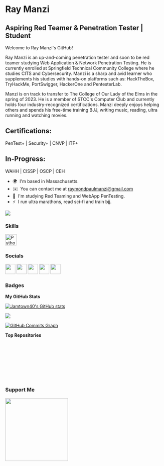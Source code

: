 Ray Manzi
==========================

Aspiring Red Teamer & Penetration Tester | Student
-----------------------------------------------
Welcome to Ray Manzi's GitHub!

Ray Manzi is an up-and-coming penetration tester and soon to be red teamer studying Web Application & Network Penetration Testing. He is currently enrolled at Springfield Technical Community College where he studies CITS and Cybersecurity. Manzi is a sharp and avid learner who supplements his studies with hands-on platforms such as: HackTheBox, TryHackMe, PortSwigger, HackerOne and PentesterLab.

Manzi is on track to transfer to The College of Our Lady of the Elms in the spring of 2023. He is a member of STCC's Computer Club and currently holds four industry-recognized certifications. Manzi deeply enjoys helping others and spends his free-time training BJJ, writing music, reading, ultra running and watching movies.

Certifications:
----------------------------------------------
PenTest+ | Security+ | CNVP | ITF+

In-Progress:
----------------------------------------------
WAHH | CISSP | OSCP | CEH

* 🌍  I'm based in Massachusetts.
* ✉️  You can contact me at [raymondpaulmanzi@gmail.com](mailto:raymondpaulmanzi@gmail.com)
* 🧠  I'm studying Red Teaming and WebApp PenTesting.
* ⚡  I run ultra marathons, read sci-fi and train bjj.

<a href="https://www.github.com/Jamtown40" target="_blank" rel="noreferrer"><img
src="https://img.shields.io/github/followers/Jamtown40?logo=github&style=for-the-badge&color=ef4444&labelColor=000000" /></a>

### Skills


<p align="left">
<a href="https://www.python.org/" target="_blank" rel="noreferrer"><img src="https://raw.githubusercontent.com/danielcranney/readme-generator/main/public/icons/skills/python-colored.svg" width="36" height="36" alt="Python" /></a>
</p>


### Socials

<p align="left"> <a href="https://discord.com/users/Jamtown40" target="_blank" rel="noreferrer"><img src="https://raw.githubusercontent.com/danielcranney/readme-generator/main/public/icons/socials/discord.svg" width="32" height="32" /></a> <a href="https://www.github.com/Jamtown40" target="_blank" rel="noreferrer"><img src="https://raw.githubusercontent.com/danielcranney/readme-generator/main/public/icons/socials/github-dark.svg" width="32" height="32" /></a> <a href="https://Jamtown40.hashnode.dev" target="_blank" rel="noreferrer"><img src="https://raw.githubusercontent.com/danielcranney/readme-generator/main/public/icons/socials/hashnode.svg" width="32" height="32" /></a> <a href="https://www.linkedin.com/in/raymanzi" target="_blank" rel="noreferrer"><img src="https://raw.githubusercontent.com/danielcranney/readme-generator/main/public/icons/socials/linkedin.svg" width="32" height="32" /></a> <a href="http://www.medium.com/Jamtown40" target="_blank" rel="noreferrer"><img src="https://raw.githubusercontent.com/danielcranney/readme-generator/main/public/icons/socials/medium-dark.svg" width="32" height="32" /></a></p>

### Badges

<b>My GitHub Stats</b>

<a href="http://www.github.com/Jamtown40"><img src="https://github-readme-stats.vercel.app/api?username=Jamtown40&show_icons=true&hide=&count_private=true&title_color=ef4444&text_color=ffffff&icon_color=ef4444&bg_color=000000&hide_border=true&show_icons=true" alt="Jamtown40's GitHub stats" /></a>

<a href="http://www.github.com/Jamtown40"><img src="https://github-readme-streak-stats.herokuapp.com/?user=Jamtown40&stroke=ffffff&background=000000&ring=ef4444&fire=ef4444&currStreakNum=ffffff&currStreakLabel=ef4444&sideNums=ffffff&sideLabels=ffffff&dates=ffffff&hide_border=true" /></a>

<a href="http://www.github.com/Jamtown40"><img src="https://activity-graph.herokuapp.com/graph?username=Jamtown40&bg_color=000000&color=ffffff&line=ef4444&point=ffffff&area_color=000000&area=true&hide_border=true&custom_title=GitHub%20Commits%20Graph" alt="GitHub Commits Graph" /></a>

<b>Top Repositories</b>

<div width="100%" align="center"></div><br /><br /><br /><br /><br /><br /><br />

### Support Me

<a href="https://www.buymeacoffee.com/Jamtown40"><img src="https://cdn.buymeacoffee.com/buttons/v2/default-yellow.png" width="200" /></a>
